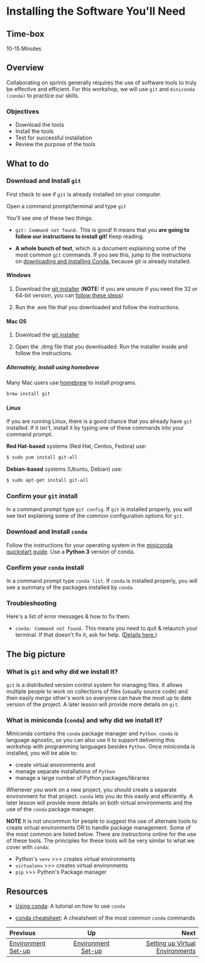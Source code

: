 # Installing the Software You'll Need


## Time-box

10-15 Minutes


## Overview

Collaborating on sprints generally requires the use of software tools to truly be effective and efficient. For this workshop, we will use `git` and `miniconda (conda)` to practice our skills. 

### Objectives

* Download the tools
* Install the tools
* Test for successful installation
* Review the purpose of the tools

## What to do

### Download and Install `git`

First check to see if `git` is already installed on your computer.

Open a command prompt/terminal and type `git`

You'll see one of these two things.

- `git: Command not found.` This is good! It means that you **are going to follow our instructions to install git!** Keep reading.

- **A whole bunch of text**, which is a document explaining some of the most common `git` commands. If you see this, jump to the instructions on [downloading and installing Conda.](#download-and-install-conda) because git is already installed.


#### Windows

1. Download the [git installer](https://git-scm.com/downloads) (**NOTE:** If you are unsure if you need the 32 or 64-bit version, you can [follow these steps](https://support.microsoft.com/en-us/help/15056/windows-7-32-64-bit-faq))

3. Run the .exe file that you downloaded and follow the instructions.

#### Mac OS

1. Download the [git installer](https://git-scm.com/downloads)

2. Open the .dmg file that you downloaded. Run the installer inside and follow the instructions.

##### Alternately, install using homebrew

Many Mac users use [homebrew](http://brew.sh/) to install programs.

```bash
brew install git
```

#### Linux

If you are running Linux, there is a good chance that you already have `git` installed. If it isn't, install it by typing one of these commands into your command prompt.

**Red Hat-based** systems (Red Hat, Centos, Fedora) use:

```bash
$ sudo yum install git-all
```

**Debian-based** systems (Ubuntu, Debian) use:

```bash
$ sudo apt-get install git-all
```

### Confirm your `git` install

In a command prompt type `git config`. If `git` is installed properly, you will see text explaining some of the common configuration options for `git`.

### Download and Install `conda`

Follow the instructions for your operating system in the [miniconda quickstart guide](http://conda.pydata.org/docs/install/quick.html). Use a **Python 3** version of conda.

### Confirm your `conda` install

In a command prompt type `conda list`. If `conda` is installed properly, you will see a summary of the packages installed by `conda`.

### Troubleshooting

Here's a list of error messages & how to fix them.

- `conda: Command not found.` This means you need to quit & relaunch your terminal. If that doesn't fix it, ask for help. ([Details here.](https://unix.stackexchange.com/questions/86012/what-is-the-purpose-of-the-hash-command))

## The big picture

### What is `git` and why did we install it?

`git` is a distributed version control system for managing files. It allows multiple people to work on collections of files (usually source code) and then easily *merge* other's work so everyone can have the most up to date version of the project. A later lesson will provide more details on `git`.

### What is miniconda (`conda`) and why did we install it?

Miniconda contains the `conda` package manager and `Python`. `conda` is language agnostic, so you can also use it to support delivering this workshop with programming languages besides `Python`. Once miniconda is installed, you will be able to: 

* create virtual environments and 
* manage separate installations of `Python` 
* manage a large number of Python packages/libraries

Whenever you work on a new project, you should create a separate environment for that project. `conda` lets you do this easily and efficiently. A later lesson will provide more details on both virtual environments and the use of the `conda` package manager.

**NOTE** It is not uncommon for people to suggest the use of alternate tools to create virtual environments OR to handle package management. Some of the most common are listed below. There are instructions online for the use of these tools. The principles for these tools will be very similar to what we cover with `conda`:

* Python's `venv` >>> creates virtual environments
* `virtualenv` >>> creates virtual environments
* `pip` >>> Python's Package manager

## Resources

* [Using conda](http://conda.pydata.org/docs/using/index.html): A tutorial on how to use `conda`

* [conda cheatsheet](https://conda.io/docs/_downloads/conda-cheatsheet.pdf): A cheatsheet of the most common `conda` commands


| Previous | Up | Next |
|:---------|:---:|-----:|
| [Environment Set-up](./environment_overview.md) | [Environment Set-up](./environment_overview.md) | [Setting up Virtual Environments](./virtual_environments.md) |
